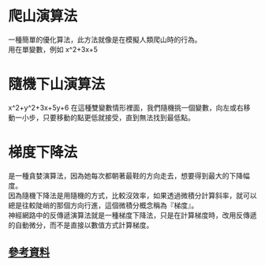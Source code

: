 # 爬山演算法
一種簡單的優化算法，此方法就像是在模擬人類爬山時的行為。        
用在單變數，例如 x^2+3x+5
# 隨機下山演算法
x^2+y^2+3x+5y+6 在這種雙變數情形裡面，我們隨機挑一個變數，向左或右移動一小步，只要移動的點更低就接受，直到無法找到最低點。
# 梯度下降法
是一種貪婪演算法，因為她每次都朝著最鞋的方向走去，想要得到最大的下降幅度。  
因為隨機下降法是用隨機的方式，比較沒效率，如果透過微積分計算斜率，就可以總是往較陡峭的那個方向行進，這個微積分概念稱為『梯度』。    
神經網路中的反傳遞演算法就是一種梯度下降法，只是在計算梯度時，改用反傳遞的自動微分，而不是直接以數值方式計算梯度。
## [參考資料](https://misavo.com/blog/%E9%99%B3%E9%8D%BE%E8%AA%A0/%E6%9B%B8%E7%B1%8D/%E4%BA%BA%E5%B7%A5%E6%99%BA%E6%85%A7/02-%E7%88%AC%E5%B1%B1%E6%BC%94%E7%AE%97%E6%B3%95/A-%E7%88%AC%E5%B1%B1%E6%BC%94%E7%AE%97%E6%B3%95%E7%B0%A1%E4%BB%8B)